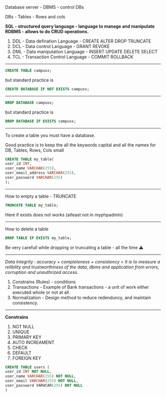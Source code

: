 Database server - DBMS - control DBs

DBs - Tables - Rows and cols

**SQL - structured query language - language to manage and manipulate RDBMS - allows to do CRUD operations.**

1. DDL - Data defination Language - CREATE ALTER DROP TRUNCATE
2. DCL - Data control Language - GRANT REVOKE
3. DML - Data manipulation Language - INSERT UPDATE DELETE SELECT
4. TCL - Transaction Control Language - COMMIT ROLLBACK

---

```sql
CREATE TABLE campusx;
```

but standard practice is

```sql
CREATE DATABASE IF NOT EXISTS campusx;
```

---

```sql
DROP DATABASE campusx;
```

but standard practice is

```sql
DROP DATABASE IF EXISTS campusx;
```

---

To create a table you must have a database.

Good practice is to keep the all the keywords capital and all the names for DB, Tables, Rows, Cols small

```sql
CREATE TABLE my_table(
user_id INT,
user_name VARCHAR(255),
user_email_address VARCHAR(255),
user_password VARCHAR(255)
);
```

---

How to empty a table - TRUNCATE

```sql
TRUNCATE TABLE my_table;
```

Here if exists does not works (atleast not in myphpadmin)

---

How to delete a table

```sql
DROP TABLE IF EXISTS my_table;
```

Be very carefull while dropping or truncating a table - all the time ⚠

---

_Data Integrity : accuracy + completeness + consistency = It is to measure a relibility and trustworthiness of the data, dbms and application from errors, corruption and unauthrized access._

1. Constrains (Rules) - conditions
2. Transactions - Example of Bank transactions - a unit of work either executed whole or not at all.
3. Normalization - Design method to reduce redenduncy, and maintain consistency.

---

**Constrains**

1. NOT NULL
2. UNIQUE
3. PRIMARY KEY
4. AUTO INCREAMENT
5. CHECK
6. DEFAULT
7. FOREIGN KEY

```sql
CREATE TABLE users (
user_id INT NOT NULL,
user_name VARCHAR(255) NOT NULL,
user_email VARCHAR(255) NOT NULL,
user_password VARHCAR(255) NOT NULL
)
```
